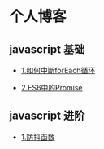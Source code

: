 # 个人博客

## javascript 基础

+ [1.如何中断forEach循环](https://github.com/chenqf/blog/blob/master/articles/javascript基础/如何中断forEach循环/README.md)

+ [2.ES6中的Promise](https://github.com/chenqf/blog/blob/master/articles/javascript基础/ES6中的Promise/README.md)


## javascript 进阶

+ [1.防抖函数](https://github.com/chenqf/blog/blob/master/articles/javascript进阶/防抖函数/README.md)






